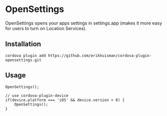 OpenSettings
======
OpenSettings opens your apps settings in settings.app (makes it more easy for users to turn on Location Services).

## Installation

```
cordova plugin add https://github.com/erikhuisman/cordova-plugin-opensettings.git
```

## Usage

```
OpenSettings();

// use cordova-plugin-device
if(device.platform === 'iOS' && device.version > 8) {
	OpenSettings();
}

```

